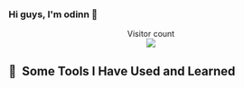 ### Hi guys, I'm odinn 🌱

<p align="center"> 
  Visitor count<br>
  <img src="https://profile-counter.glitch.me/sreypheasin/count.svg" />
</p>
<h2> 🚀 &nbsp;Some Tools I Have Used and Learned</h2>



